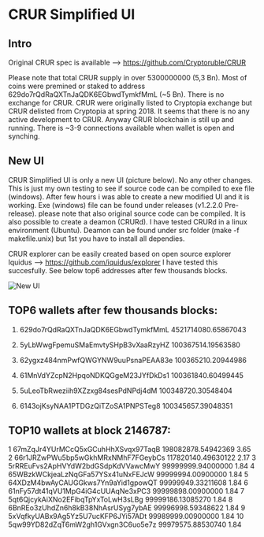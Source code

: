 CRUR Simplified UI
===================

Intro
-----
Original CRUR spec is available --> https://github.com/Cryptoruble/CRUR 

Please note that total CRUR supply in over 5300000000 (5,3 Bn). Most of coins were premined or staked to address 629do7rQdRaQXTnJaQDK6EGbwdTymkfMmL (~5 Bn). There is no exchange for CRUR. CRUR were originally listed to Cryptopia exchange but CRUR delisted from Cryptopia at spring 2018. It seems that there is no any active development to CRUR. Anyway CRUR blockchain is still up and running. There is ~3-9 connections available when wallet is open and synching.

New UI
------
CRUR Simplified UI is only a new UI (picture below). No any other changes. This is just my own testing to see if source code can be compiled to exe file (windows). After few hours i was able to create a new modified UI and it is working. Exe (windows) file can be found under releases (v1.2.2.0 Pre-release). please note that also original source code can be compiled. It is also possible to create a deamon (CRURd). I have tested CRURd in a linux environment (Ubuntu). Deamon can be found under src folder (make -f makefile.unix) but 1st you have to install all dependies.

CRUR explorer can be easily created based on open source explorer Iquidus --> https://github.com/iquidus/explorer
I have tested this succesfully. See below top6 addresses after few thousands blocks.

![New UI](https://github.com/bicypto/CRUR-Simplified-UI/blob/master/new_crur_wallet.PNG)

TOP6 wallets after few thousands blocks:
--------------------------------

1.	629do7rQdRaQXTnJaQDK6EGbwdTymkfMmL	4521714080.65867043

2.	5yLbWwgFpemuSMaEmvtySHpB3vXaaRzyHZ	100367514.19563580

3.	62ygxz484nmPwfQWGYNW9uuPsnaPEAA83e	100365210.20944986

4.	61MnVdYZcpN2HpqoNDKQGgeM23JYfDkDs1	100361840.60499445

5.	5uLeoTbRweziih9XZzxg84sesPdNPdj4dM	100348720.30548404

6.	6143ojKsyNAA1PTDGzQiTZoSA1PNPSTeg8	100345657.39048351

 
TOP10 wallets at block 2146787:
--------------------------------
1	67mZqJr4YUrMCcQ5xGCuhHhXSvqx97TaqB	198082878.54942369	3.65
2	66r1JRZwPWu5bp5wGkhMRxNMhF7FGeybCs	117820140.49630122	2.17
3	5rRREuFvs2ApHVYdW2bdGSdpKdVVawcMwY	99999999.94000000	1.84
4	65WBzkWCkjeaLzNqGFa57YSx41uNxFEJcW	99999994.00900000	1.84
5	64XDzM4bwAyCAUGGkws7Yn9aYid1gpowQT	99999949.33211608	1.84
6	61nFy57dt41qVU1MpG4iG4cUUAqNe3xPC3	99999898.00900000	1.84
7	5qt6QjcykAiXNo2EFibqTpYxToLwH3sLBg	99999186.13085270	1.84
8	6BnREo3zUhdZn6h8kB38NhAsrUSyg7ybAE	99996998.59348622	1.84
9	5xVqfkyUABx9Ag5Yz5U7ucKFP6JYi57ADt	99989999.00900000	1.84
10	5qw99YD82dZqT6mW2gh1GVxgn3C6uo5e7z	99979575.88530740	1.84






